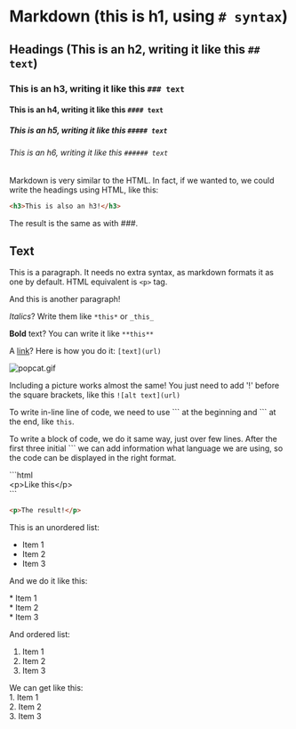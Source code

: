 # Markdown (this is h1, using ```# syntax```)

## Headings (This is an h2, writing it like this ```## text```)
### This is an h3, writing it like this ```### text```
#### This is an h4, writing it like this ```#### text```
##### This is an h5, writing it like this ```##### text```
###### This is an h6, writing it like this ```###### text```

Markdown is very similar to the HTML. In fact, if we wanted to, we could write the headings using HTML, like this:
```html
<h3>This is also an h3!</h3>
```
The result is the same as with *###*.
## Text

This is a paragraph. It needs no extra syntax, as markdown formats it as one by default. HTML equivalent is ```<p>``` tag.

And this is another paragraph!

*Italics*? Write them like ```*this*``` or ```_this_```

**Bold** text? You can write it like ```**this**```

A [link](https://github.com/xPolydeuces/programming-notes/blob/main/web/markdown.md)? Here is how you do it: ```[text](url)```

![popcat.gif](https://cdn3.emoji.gg/emojis/8772_popcat.gif)

Including a picture works almost the same! You just need to add '!' before the square brackets, like this ```![alt text](url)```

To write in-line line of code, we need to use \`\`\` at the beginning and \`\`\` at the end, like ```this```.

To write a block of code, we do it same way, just over few lines. After the first three initial \`\`\` we can add information what language we are using, so the code can be displayed in the right format.

\`\`\`html  
\<p>Like this\</p>  
\`\`\`
```html
<p>The result!</p>
```

This is an unordered list:
* Item 1
* Item 2
* Item 3

And we do it like this:

\* Item 1  
\* Item 2  
\* Item 3  

And ordered list:
1. Item 1
2. Item 2
3. Item 3

We can get like this:  
1\. Item 1  
2\. Item 2  
3\. Item 3  